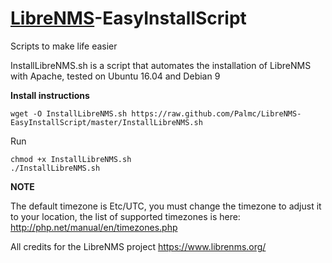 # [LibreNMS](https://librenms.org)-EasyInstallScript

Scripts to make life easier

InstallLibreNMS.sh is a script that automates the installation of LibreNMS with Apache, tested on Ubuntu 16.04 and Debian 9

**Install instructions**
```
wget -O InstallLibreNMS.sh https://raw.github.com/Palmc/LibreNMS-EasyInstallScript/master/InstallLibreNMS.sh
```
Run
```
chmod +x InstallLibreNMS.sh
./InstallLibreNMS.sh
```
**NOTE**

The default timezone is Etc/UTC, you must change the timezone to adjust it to your location, the list of supported timezones is here: http://php.net/manual/en/timezones.php

All credits for the LibreNMS project https://www.librenms.org/
